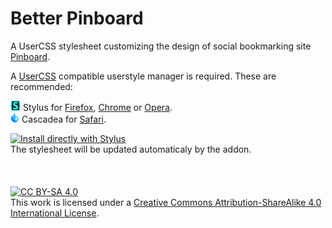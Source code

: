 # Better Pinboard
A UserCSS stylesheet customizing the design of social bookmarking site [Pinboard](https://pinboard.in).

A [UserCSS](https://github.com/openstyles/stylus/wiki/UserCSS) compatible userstyle manager is required.  These are recommended:

![Stylus](/images/Stylus.png) Stylus for [Firefox](https://addons.mozilla.org/en-US/firefox/addon/styl-us/), [Chrome](https://chrome.google.com/webstore/detail/stylus/clngdbkpkpeebahjckkjfobafhncgmne) or [Opera](https://addons.opera.com/en-gb/extensions/details/stylus/).<br>
![Cascadea](/images/Cascadea.png) Cascadea for [Safari](https://cascadea.app/).

[![Install directly with Stylus](https://img.shields.io/badge/Install%20directly%20with-Stylus-238b8b.svg)](https://raw.githubusercontent.com/michaeljaggers/better-pinboard/master/better-pinboard.user.css)
<br/>
The stylesheet will be updated automaticaly by the addon.
<br/>
<br/>
<br/>
<br/>
[![CC BY-SA 4.0][cc-by-sa-shield]][cc-by-sa]
<br/>
This work is licensed under a [Creative Commons Attribution-ShareAlike 4.0
International License][cc-by-sa].

[cc-by-sa]: http://creativecommons.org/licenses/by-sa/4.0/
[cc-by-sa-shield]: https://img.shields.io/badge/License-CC%20BY--SA%204.0-lightgrey.svg

